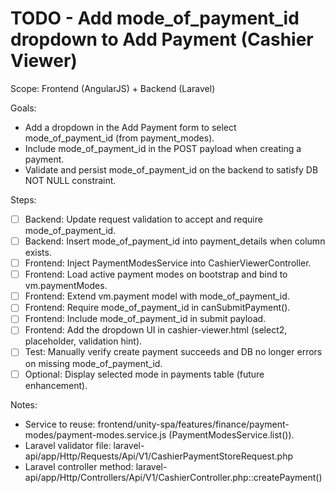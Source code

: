 # TODO - Add mode_of_payment_id dropdown to Add Payment (Cashier Viewer)

Scope: Frontend (AngularJS) + Backend (Laravel)

Goals:
- Add a dropdown in the Add Payment form to select mode_of_payment_id (from payment_modes).
- Include mode_of_payment_id in the POST payload when creating a payment.
- Validate and persist mode_of_payment_id on the backend to satisfy DB NOT NULL constraint.

Steps:
- [ ] Backend: Update request validation to accept and require mode_of_payment_id.
- [ ] Backend: Insert mode_of_payment_id into payment_details when column exists.
- [ ] Frontend: Inject PaymentModesService into CashierViewerController.
- [ ] Frontend: Load active payment modes on bootstrap and bind to vm.paymentModes.
- [ ] Frontend: Extend vm.payment model with mode_of_payment_id.
- [ ] Frontend: Require mode_of_payment_id in canSubmitPayment().
- [ ] Frontend: Include mode_of_payment_id in submit payload.
- [ ] Frontend: Add the dropdown UI in cashier-viewer.html (select2, placeholder, validation hint).
- [ ] Test: Manually verify create payment succeeds and DB no longer errors on missing mode_of_payment_id.
- [ ] Optional: Display selected mode in payments table (future enhancement).

Notes:
- Service to reuse: frontend/unity-spa/features/finance/payment-modes/payment-modes.service.js (PaymentModesService.list()).
- Laravel validator file: laravel-api/app/Http/Requests/Api/V1/CashierPaymentStoreRequest.php
- Laravel controller method: laravel-api/app/Http/Controllers/Api/V1/CashierController.php::createPayment()
